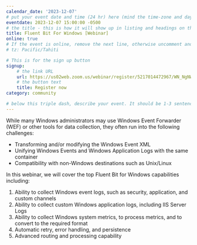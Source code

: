 ```yaml
---
calendar_date: '2023-12-07'
# put your event date and time (24 hr) here (mind the time-zone and daylight saving time!):
eventdate: 2023-12-07 15:00:00 -0500
# the title - this is how it will show up in listing and headings on the site:
title: Fluent Bit For Windows [Webinar]
online: true
# If the event is online, remove the next line, otherwise uncomment and adjust it:
# tz: Pacific/Tahiti

# This is for the sign up button
signup:
    # the link URL
    url: https://us02web.zoom.us/webinar/register/5217014472967/WN_NgNWpDhmRjyP2a8JN8VYSQ
    # the button text
    title: Register now
category: community

# below this triple dash, describe your event. It should be 1-3 sentences
---
```


While many Windows administrators may use Windows Event Forwarder (WEF) or other tools for 
data collection, they often run into the following challenges:

* Transforming and/or modifying the Windows Event XML
* Unifying Windows Events and Windows Application Logs with the same container
* Compatibility with non-Windows destinations such as Unix/Linux

In this webinar, we will cover the top Fluent Bit for Windows capabilities including:

1. Ability to collect Windows event logs, such as security, application, and custom channels
2. Ability to collect custom Windows application logs, including IIS Server Logs
3. Ability to collect Windows system metrics, to process metrics, and to convert to the required format
4. Automatic retry, error handling, and persistence
5. Advanced routing and processing capability

